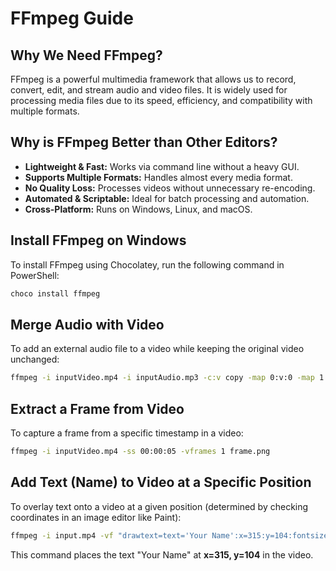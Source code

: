 # FFmpeg Guide

## Why We Need FFmpeg?
FFmpeg is a powerful multimedia framework that allows us to record, convert, edit, and stream audio and video files. It is widely used for processing media files due to its speed, efficiency, and compatibility with multiple formats.

## Why is FFmpeg Better than Other Editors?
- **Lightweight & Fast:** Works via command line without a heavy GUI.
- **Supports Multiple Formats:** Handles almost every media format.
- **No Quality Loss:** Processes videos without unnecessary re-encoding.
- **Automated & Scriptable:** Ideal for batch processing and automation.
- **Cross-Platform:** Runs on Windows, Linux, and macOS.

## Install FFmpeg on Windows
To install FFmpeg using Chocolatey, run the following command in PowerShell:
```powershell
choco install ffmpeg
```

## Merge Audio with Video
To add an external audio file to a video while keeping the original video unchanged:
```bash
ffmpeg -i inputVideo.mp4 -i inputAudio.mp3 -c:v copy -map 0:v:0 -map 1:a:0 -shortest output.mp4
```

## Extract a Frame from Video
To capture a frame from a specific timestamp in a video:
```bash
ffmpeg -i inputVideo.mp4 -ss 00:00:05 -vframes 1 frame.png
```

## Add Text (Name) to Video at a Specific Position
To overlay text onto a video at a given position (determined by checking coordinates in an image editor like Paint):
```bash
ffmpeg -i input.mp4 -vf "drawtext=text='Your Name':x=315:y=104:fontsize=24:fontcolor=white" -c:a copy output.mp4
```

This command places the text "Your Name" at **x=315, y=104** in the video.

